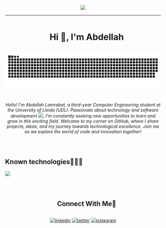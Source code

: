 <p align="center">
  <img src="https://github.com/thompsonemerson/thompsonemerson/raw/master/cover-thompson.png" height="200"/>
</p>
<hr>


<!--h1 without bottom border-->
<div id="user-content-toc">
  <ul align="center">
    <summary><h1 style="display: inline-block">Hi 👋, I'm Abdellah</h1></summary>
  </ul>
</div>

<!--- snake -->
<div align="center">
  <img  src="https://github.com/1999AZZAR/1999AZZAR/blob/main/resources/img/grid-snake.svg"
       alt="snake" /></a>
</div>

<br>
<br>


<p align="center">
  <em>
    Hello! I'm Abdellah Lamrabat, a third-year Computer Engineering student at the University of Lleida (UDL). Passionate about technology and software development <img src="https://github.com/TheDudeThatCode/TheDudeThatCode/blob/master/Assets/Developer.gif" width="30px">, I'm constantly seeking new opportunities to learn and grow in this exciting field. Welcome to my corner on GitHub, where I share projects, ideas, and my journey towards technological excellence. Join me as we explore the world of code and innovation together!
  </em> 
  <br>
</p>


<br>
<br>

<h2 >Known technologies👨🏻‍💻</h2>
<!--tech stack icons-->
<p align="left">
  <a href="https://skillicons.dev">
    <img src="https://skillicons.dev/icons?i=c,cpp,java,cmake,django,idea,latex,flutter,py,mysql,git,github,swift,figma,vscode,bash,linux,gmail" />
  </a>
</p>
<br>
<!-------------------------->
<div id="proyectos">

<!-- Connect with me -->
<!--h2 without bottom border-->
<div id="user-content-toc">
  <ul align="center">
    <summary><h2 style="display: inline-block">Connect With Me🤝</h2></summary>
  </ul>
</div>

<!--icons and links-->
<p align="center">
<a href="https://www.linkedin.com/in/abdellah-lamrabat-799605232/" target="blank"><img align="center" src="https://user-images.githubusercontent.com/88904952/234979284-68c11d7f-1acc-4f0c-ac78-044e1037d7b0.png" alt="linkedin" height="50" width="50" /></a>
<a href="https://x.com/abdeetg?t=CtQY9baetIlc20HO-uF4pg&s=09" target="blank"><img align="center" src="https://user-images.githubusercontent.com/88904952/234980676-61bfb021-ecc8-48f7-88e6-34c1b06c4a58.png" alt="twitter" height="50" width="50" /></a> 
<a href="https://www.instagram.com/abdeetg/?hl=es" target="blank"><img align="center" src="https://user-images.githubusercontent.com/88904952/234981169-2dd1e58f-4b7e-468c-8213-034ba62156c3.png" alt="instagram" height="50" width="50" /></a>


